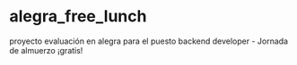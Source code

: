 # alegra_free_lunch
proyecto evaluación en alegra para el puesto backend developer - Jornada de almuerzo ¡gratis!

